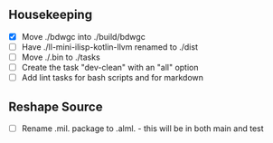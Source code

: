 ## Housekeeping

- [X] Move ./bdwgc into ./build/bdwgc
- [ ] Have ./ll-mini-ilisp-kotlin-llvm renamed to ./dist
- [ ] Move ./.bin to ./tasks
- [ ] Create the task "dev-clean" with an "all" option
- [ ] Add lint tasks for bash scripts and for markdown

## Reshape Source

- [ ] Rename .mil. package to .alml. - this will be in both main and test

